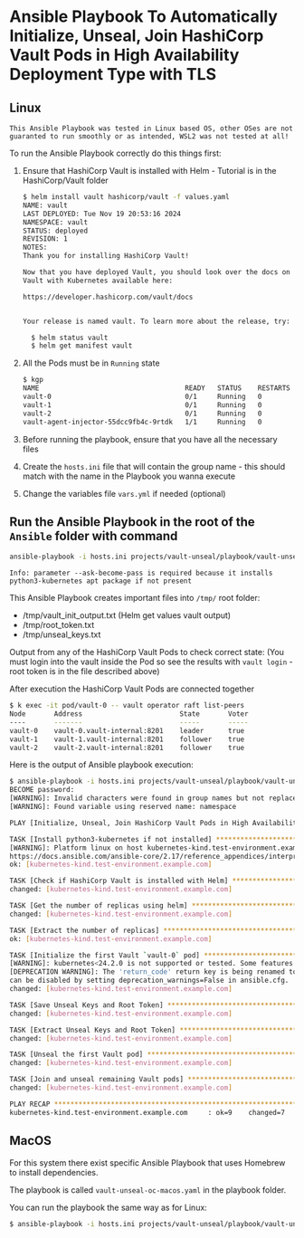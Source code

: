 # Ansible Playbook To Automatically Initialize, Unseal, Join HashiCorp Vault Pods in High Availability Deployment Type with TLS

## Linux

`This Ansible Playbook was tested in Linux based OS, other OSes are not guaranted to run smoothly or as intended, WSL2 was not tested at all!`

To run the Ansible Playbook correctly do this things first:

1. Ensure that HashiCorp Vault is installed with Helm - Tutorial is in the HashiCorp/Vault folder

    ```bash
    $ helm install vault hashicorp/vault -f values.yaml
    NAME: vault
    LAST DEPLOYED: Tue Nov 19 20:53:16 2024
    NAMESPACE: vault
    STATUS: deployed
    REVISION: 1
    NOTES:
    Thank you for installing HashiCorp Vault!

    Now that you have deployed Vault, you should look over the docs on using
    Vault with Kubernetes available here:

    https://developer.hashicorp.com/vault/docs


    Your release is named vault. To learn more about the release, try:

      $ helm status vault
      $ helm get manifest vault
    ```

2. All the Pods must be in `Running` state

    ```bash
    $ kgp
    NAME                                    READY   STATUS    RESTARTS   AGE
    vault-0                                 0/1     Running   0          7s
    vault-1                                 0/1     Running   0          7s
    vault-2                                 0/1     Running   0          7s
    vault-agent-injector-55dcc9fb4c-9rtdk   1/1     Running   0          8s
    ```

3. Before running the playbook, ensure that you have all the necessary files
4. Create the `hosts.ini` file that will contain the group name - this should match with the name in the Playbook you wanna execute
5. Change the variables file `vars.yml` if needed (optional)

## Run the Ansible Playbook in the root of the `Ansible` folder with command

```bash
ansible-playbook -i hosts.ini projects/vault-unseal/playbook/vault-unseal.yml --ask-become-pass
```

`Info: parameter --ask-become-pass is required because it installs python3-kubernetes apt package if not present`

This Ansible Playbook creates important files into `/tmp/` root folder:

- /tmp/vault_init_output.txt (Helm get values vault output)
- /tmp/root_token.txt
- /tmp/unseal_keys.txt

Output from any of the HashiCorp Vault Pods to check correct state:
(You must login into the vault inside the Pod so see the results with `vault login` - root token is in the file described above)

After execution the HashiCorp Vault Pods are connected together

```bash
$ k exec -it pod/vault-0 -- vault operator raft list-peers
Node       Address                        State       Voter
----       -------                        -----       -----
vault-0    vault-0.vault-internal:8201    leader      true
vault-1    vault-1.vault-internal:8201    follower    true
vault-2    vault-2.vault-internal:8201    follower    true
```

Here is the output of Ansible playbook execution:

```bash
$ ansible-playbook -i hosts.ini projects/vault-unseal/playbook/vault-unseal.yml --ask-become-pass
BECOME password:
[WARNING]: Invalid characters were found in group names but not replaced, use -vvvv to see details
[WARNING]: Found variable using reserved name: namespace

PLAY [Initialize, Unseal, Join HashiCorp Vault Pods in High Availability Deployment Type] *****************************************************************************************************************************************************************

TASK [Install python3-kubernetes if not installed] ********************************************************************************************************************************************************************************************************
[WARNING]: Platform linux on host kubernetes-kind.test-environment.example.com is using the discovered Python interpreter at /usr/bin/python3.12, but future installation of another Python interpreter could change the meaning of that path. See
https://docs.ansible.com/ansible-core/2.17/reference_appendices/interpreter_discovery.html for more information.
ok: [kubernetes-kind.test-environment.example.com]

TASK [Check if HashiCorp Vault is installed with Helm] ****************************************************************************************************************************************************************************************************
changed: [kubernetes-kind.test-environment.example.com]

TASK [Get the number of replicas using helm] **************************************************************************************************************************************************************************************************************
changed: [kubernetes-kind.test-environment.example.com]

TASK [Extract the number of replicas] *********************************************************************************************************************************************************************************************************************
ok: [kubernetes-kind.test-environment.example.com]

TASK [Initialize the first Vault `vault-0` pod] ***********************************************************************************************************************************************************************************************************
[WARNING]: kubernetes<24.2.0 is not supported or tested. Some features may not work.
[DEPRECATION WARNING]: The 'return_code' return key is being renamed to 'rc'. Both keys are being returned for now to allow users to migrate their automation. This feature will be removed from kubernetes.core in version 4.0.0. Deprecation warnings
can be disabled by setting deprecation_warnings=False in ansible.cfg.
changed: [kubernetes-kind.test-environment.example.com]

TASK [Save Unseal Keys and Root Token] ********************************************************************************************************************************************************************************************************************
changed: [kubernetes-kind.test-environment.example.com]

TASK [Extract Unseal Keys and Root Token] *****************************************************************************************************************************************************************************************************************
changed: [kubernetes-kind.test-environment.example.com]

TASK [Unseal the first Vault pod] *************************************************************************************************************************************************************************************************************************
changed: [kubernetes-kind.test-environment.example.com]

TASK [Join and unseal remaining Vault pods] ***************************************************************************************************************************************************************************************************************
changed: [kubernetes-kind.test-environment.example.com]

PLAY RECAP ************************************************************************************************************************************************************************************************************************************************
kubernetes-kind.test-environment.example.com     : ok=9    changed=7    unreachable=0    failed=0    skipped=0    rescued=0    ignored=0
```

## MacOS

For this system there exist specific Ansible Playbook that uses Homebrew to install dependencies.

The playbook is called `vault-unseal-oc-macos.yaml` in the playbook folder.

You can run the playbook the same way as for Linux:

```bash
$ ansible-playbook -i hosts.ini projects/vault-unseal/playbook/vault-unseal.yml --ask-become-pass
```
